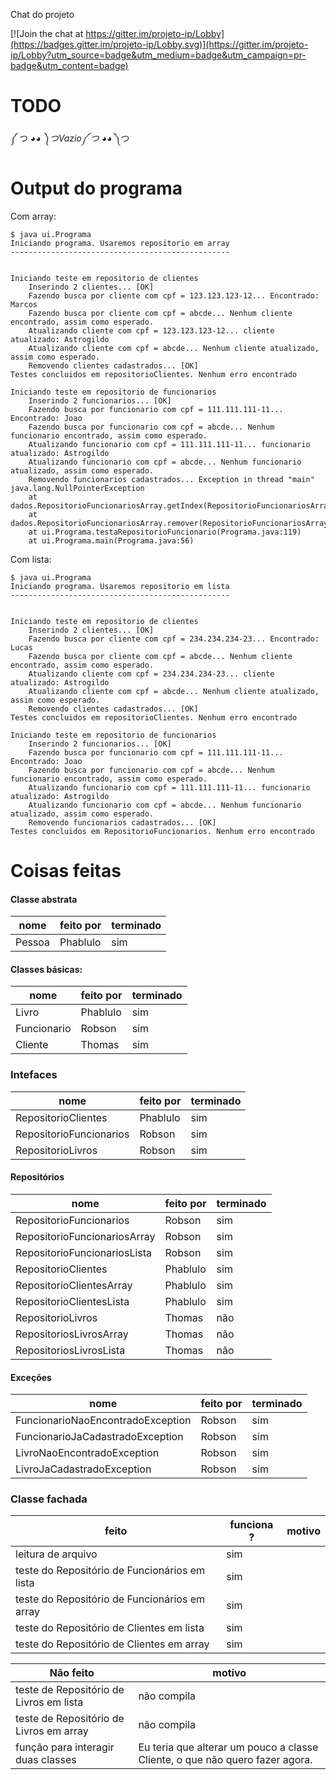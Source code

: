 Chat do projeto

[![Join the chat at https://gitter.im/projeto-ip/Lobby](https://badges.gitter.im/projeto-ip/Lobby.svg)](https://gitter.im/projeto-ip/Lobby?utm_source=badge&utm_medium=badge&utm_campaign=pr-badge&utm_content=badge)

# TODO #

 ༼ つ ◕_◕ ༽つVazio༼ つ ◕_◕ ༽つ

# Output do programa
Com array:
```
$ java ui.Programa
Iniciando programa. Usaremos repositorio em array
-------------------------------------------------


Iniciando teste em repositorio de clientes
	Inserindo 2 clientes... [OK]
	Fazendo busca por cliente com cpf = 123.123.123-12... Encontrado: Marcos
	Fazendo busca por cliente com cpf = abcde... Nenhum cliente encontrado, assim como esperado.
	Atualizando cliente com cpf = 123.123.123-12... cliente atualizado: Astrogildo
	Atualizando cliente com cpf = abcde... Nenhum cliente atualizado, assim como esperado.
	Removendo clientes cadastrados... [OK]
Testes concluidos em repositorioClientes. Nenhum erro encontrado

Iniciando teste em repositorio de funcionarios
	Inserindo 2 funcionarios... [OK]
	Fazendo busca por funcionario com cpf = 111.111.111-11... Encontrado: Joao
	Fazendo busca por funcionario com cpf = abcde... Nenhum funcionario encontrado, assim como esperado.
	Atualizando funcionario com cpf = 111.111.111-11... funcionario atualizado: Astrogildo
	Atualizando funcionario com cpf = abcde... Nenhum funcionario atualizado, assim como esperado.
	Removendo funcionarios cadastrados... Exception in thread "main" java.lang.NullPointerException
	at dados.RepositorioFuncionariosArray.getIndex(RepositorioFuncionariosArray.java:20)
	at dados.RepositorioFuncionariosArray.remover(RepositorioFuncionariosArray.java:68)
	at ui.Programa.testaRepositorioFuncionario(Programa.java:119)
	at ui.Programa.main(Programa.java:56)

```
Com lista:
```
$ java ui.Programa
Iniciando programa. Usaremos repositorio em lista
-------------------------------------------------


Iniciando teste em repositorio de clientes
	Inserindo 2 clientes... [OK]
	Fazendo busca por cliente com cpf = 234.234.234-23... Encontrado: Lucas
	Fazendo busca por cliente com cpf = abcde... Nenhum cliente encontrado, assim como esperado.
	Atualizando cliente com cpf = 234.234.234-23... cliente atualizado: Astrogildo
	Atualizando cliente com cpf = abcde... Nenhum cliente atualizado, assim como esperado.
	Removendo clientes cadastrados... [OK]
Testes concluidos em repositorioClientes. Nenhum erro encontrado

Iniciando teste em repositorio de funcionarios
	Inserindo 2 funcionarios... [OK]
	Fazendo busca por funcionario com cpf = 111.111.111-11... Encontrado: Joao
	Fazendo busca por funcionario com cpf = abcde... Nenhum funcionario encontrado, assim como esperado.
	Atualizando funcionario com cpf = 111.111.111-11... funcionario atualizado: Astrogildo
	Atualizando funcionario com cpf = abcde... Nenhum funcionario atualizado, assim como esperado.
	Removendo funcionarios cadastrados... [OK]
Testes concluidos em RepositorioFuncionarios. Nenhum erro encontrado
```

# Coisas feitas #

#### Classe abstrata ####

| nome | feito por | terminado
|------|-----------|----------|
| Pessoa | Phablulo | sim

#### Classes básicas: ####

| nome | feito por | terminado
|------|-----------|----------|
| Livro | Phablulo  | sim
| Funcionario | Robson | sim
| Cliente | Thomas | sim


### Intefaces ###

| nome | feito por | terminado
|------|-----------|-----------|
| RepositorioClientes | Phablulo | sim
| RepositorioFuncionarios | Robson | sim
| RepositorioLivros | Robson | sim


#### Repositórios ####

| nome | feito por | terminado |
|------|-----------|-----------|
| RepositorioFuncionarios | Robson | sim
| RepositorioFuncionariosArray | Robson | sim
| RepositorioFuncionariosLista | Robson | sim
| RepositorioClientes | Phablulo | sim
| RepositorioClientesArray | Phablulo | sim
| RepositorioClientesLista | Phablulo | sim
| RepositorioLivros | Thomas | não
| RepositoriosLivrosArray | Thomas | não
| RepositoriosLivrosLista | Thomas | não

#### Exceções ####
| nome | feito por | terminado |
|------|-----------|-----------|
| FuncionarioNaoEncontradoException | Robson | sim
| FuncionarioJaCadastradoException | Robson | sim
| LivroNaoEncontradoException | Robson | sim
| LivroJaCadastradoException | Robson | sim


### Classe fachada ###


| feito | funciona ? | motivo
|-------|------------|---------
| leitura de arquivo | sim |
| teste do Repositório de Funcionários em lista | sim
| teste do Repositório de Funcionários em array | sim
| teste do Repositório de Clientes em lista | sim |
| teste do Repositório de Clientes em array | sim |

| **Não** feito | motivo |
|---------------|--------|
| teste de Repositório de Livros em lista | não compila
| teste de Repositório de Livros em array | não compila
| função para interagir duas classes | Eu teria que alterar um pouco a classe Cliente, o que não quero fazer agora.
